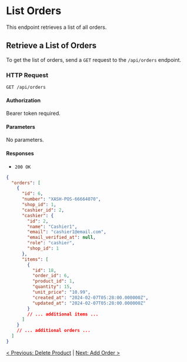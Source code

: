 # List Orders

This endpoint retrieves a list of all orders.

## Retrieve a List of Orders

To get the list of orders, send a `GET` request to the `/api/orders` endpoint.

### HTTP Request

`GET /api/orders`

#### Authorization

Bearer token required.

#### Parameters

No parameters.

#### Responses

- `200 OK`

```json
{
  "orders": [
    {
      "id": 6,
      "number": "XASH-POS-66664070",
      "shop_id": 1,
      "cashier_id": 2,
      "cashier": {
        "id": 2,
        "name": "Cashier1",
        "email": "cashier1@email.com",
        "email_verified_at": null,
        "role": "cashier",
        "shop_id": 1
      },
      "items": [
        {
          "id": 18,
          "order_id": 6,
          "product_id": 1,
          "quantity": 15,
          "unit_price": "10.99",
          "created_at": "2024-02-07T05:28:00.000000Z",
          "updated_at": "2024-02-07T05:28:00.000000Z"
        }
        // ... additional items ...
      ]
    }
    // ... additional orders ...
  ]
}
```

[< Previous: Delete Product](/products-management/delete-product.md) | [Next: Add Order >](/orders-management/add-order.md)